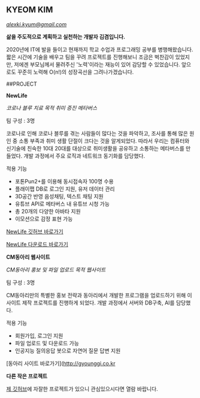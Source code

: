 ## KYEOM KIM
*alexki.kyum@gmail.com*

**삶을 주도적으로 계획하고 실천하는 개발자 김겸입니다.**

2020년에 IT에 발을 들이고 현재까지 학교 수업과 프로그래밍 공부를 병행해왔습니다.
짧은 시간에 기술을 배우고 팀을 꾸려 프로젝트를 진행해보니 조금은 벅찬감이 있었지만, 저에겐 부모님께서 물려주신 '노력'이라는 재능이 있어 감당할 수 있었습니다.
앞으로도 꾸준히 노력해 O(n!)의 성장곡선을 그려나가겠습니다.


##PROJECT

**NewLife**

*코로나 블루 치료 목적 취미 증진 메타버스*

팀 구성 : 3명

코로나로 인해 코로나 블루를 겪는 사람들이 많다는 것을 파악하고, 조사를 통해 많은 원인 중 소통 부족과 취미 생활 단절이 크다는 것을 알게되었다.
따라서 우리는 컴퓨터와 신기술에 친숙한 10대 20대를 대상으로 취미생활을 공유하고 소통하는 메타버스를 만들었다.
개발 과정에서 주요 로직과 네트워크 동기화를 담당했다.

적용 기능
- 포톤Pun2+를 이용해 동시접속자 100명 수용
- 플래이팹 DB로 로그인 지원, 유저 데이터 관리
- 3D공간 반영 음성채팅, 텍스트 채팅 지원
- 유튜브 API로 메타버스 내 유튜브 시청 가능
- 총 20개의 다양한 아바타 지원
- 이모션으로 감정 표현 가능

[NewLife 깃허브 바로가기](https://github.com/rlarua04/NewLife_beta)

[NewLife 다운로드 바로가기](https://khuoo.itch.io/new-life-beta1-5)


**CM동아리 웹사이트**

*CM동아리 홍보 및 파일 업로드 목적 웹사이트*

팀 구성 : 3명

CM동아리만의 특별한 홍보 전략과 동아리에서 개발한 프로그램을 업로드하기 위해 이 사이트 제작 프로젝트를 진행하게 되었다. 
개발 과정에서 서버와 DB구축, AI를 담당했다.

적용 기능
- 회원가입, 로그인 지원
- 파일 업로드 및 다운로드 가능
- 인공지능 질의응답 봇으로 자연어 질문 답변 지원

[동아리 사이트 바로가기](http://gyounggi.co.kr


**다른 작은 프로젝트**

[제 깃허브](https://github.com/rlarua04)에 자잘한 프로젝트가 있으니 관심있으시다면 열람 바랍니다.
